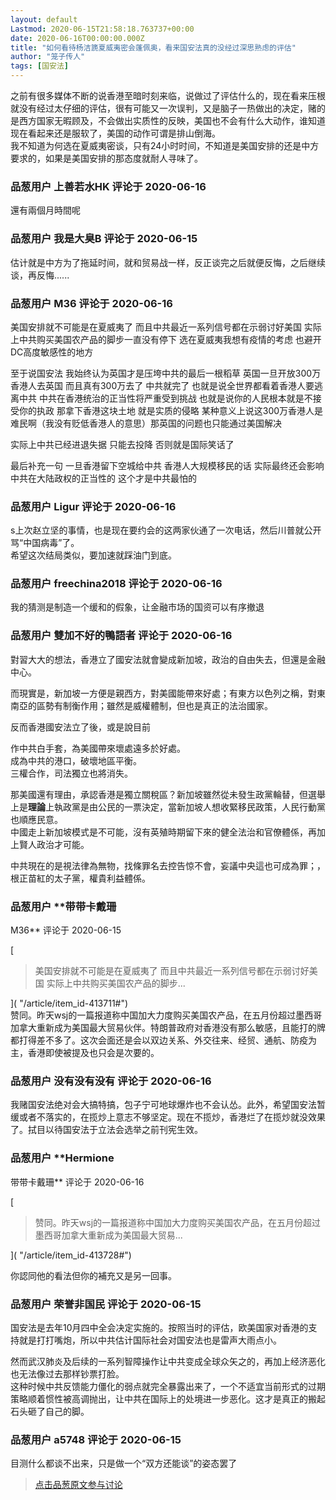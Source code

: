 ```yaml
---
layout: default
Lastmod: 2020-06-15T21:58:18.763737+00:00
date: 2020-06-16T00:00:00.000Z
title: "如何看待杨洁篪夏威夷密会蓬佩奥，看来国安法真的没经过深思熟虑的评估"
author: "笼子传人"
tags: [国安法]
---
```


之前有很多媒体不断的说香港至暗时刻来临，说做过了评估什么的，现在看来压根就没有经过太仔细的评估，很有可能又一次误判，又是脑子一热做出的决定，赌的是西方国家无暇顾及，不会做出实质性的反映，美国也不会有什么大动作，谁知道现在看起来还是服软了，美国的动作可谓是排山倒海。  
我不知道为何选在夏威夷密谈，只有24小时时间，不知道是美国安排的还是中方要求的，如果是美国安排的那态度就耐人寻味了。

            
### 品葱用户 **上善若水HK** 评论于 2020-06-16
        
還有兩個月時間呢
        


            
### 品葱用户 **我是大臭B** 评论于 2020-06-15
        
估计就是中方为了拖延时间，就和贸易战一样，反正谈完之后就便反悔，之后继续谈，再反悔......
        


            
### 品葱用户 **M36** 评论于 2020-06-16
        
美国安排就不可能是在夏威夷了 而且中共最近一系列信号都在示弱讨好美国 实际上中共购买美国农产品的脚步一直没有停下 选在夏威夷我想有疫情的考虑 也避开DC高度敏感性的地方  
  
至于说国安法 我始终认为英国才是压垮中共的最后一根稻草 英国一旦开放300万香港人去英国 而且真有300万去了 中共就完了 也就是说全世界都看着香港人要逃离中共 中共在香港统治的正当性将严重受到挑战 也就是说你的人民根本就是不接受你的执政 那拿下香港这块土地 就是实质的侵略 某种意义上说这300万香港人是难民啊（我没有贬低香港人的意思）那英国的问题也只能通过美国解决   
  
实际上中共已经进退失据 只能去投降 否则就是国际笑话了   
  
最后补充一句 一旦香港留下空城给中共 香港人大规模移民的话 实际最终还会影响中共在大陆政权的正当性的 这个才是中共最怕的
        


            
### 品葱用户 **Ligur** 评论于 2020-06-16
        
s上次赵立坚的事情，也是现在要约会的这两家伙通了一次电话，然后川普就公开骂“中国病毒”了。  
希望这次结局类似，要加速就踩油门到底。
        


            
### 品葱用户 **freechina2018** 评论于 2020-06-16
        
我的猜测是制造一个缓和的假象，让金融市场的国资可以有序撤退
        


            
### 品葱用户 **雙加不好的鴨語者** 评论于 2020-06-16
        
對習大大的想法，香港立了國安法就會變成新加坡，政治的自由失去，但還是金融中心。  
  
而現實是，新加坡一方便是親西方，對美國能帶來好處；有東方以色列之稱，對東南亞的區勢有制衡作用；雖然是威權體制，但也是真正的法治國家。  
  
反而香港國安法立了後，或是說目前  
  
作中共白手套，為美國帶來壞處遠多於好處。  
成為中共的港口，破壞地區平衡。  
三權合作，司法獨立也將消失。  
  
那美國還有理由，承認香港是獨立關稅區？新加坡雖然從未發生政黨輪替，但選舉上是**理論**上執政黨是由公民的一票決定，當新加坡人想收緊移民政策，人民行動黨也順應民意。  
中國走上新加坡模式是不可能，沒有英殖時期留下來的健全法治和官僚體係，再加上賢人政治才可能。  
  
中共現在的是視法律為無物，找條罪名去控告惊不會，妄議中央這也可成為罪；，根正苗紅的太子黨，權貴利益體係。
        


            
### 品葱用户 **带带卡戴珊 
M36** 评论于 2020-06-15
        
[

> 美国安排就不可能是在夏威夷了 而且中共最近一系列信号都在示弱讨好美国 实际上中共购买美国农产品的脚步...

]( "/article/item_id-413711#")  
赞同。昨天wsj的一篇报道称中国加大力度购买美国农产品，在五月份超过墨西哥加拿大重新成为美国最大贸易伙伴。特朗普政府对香港没有那么敏感，且能打的牌都打得差不多了。这次会面还是会以双边关系、外交往来、经贸、通航、防疫为主，香港即使被提及也只会是次要的。
        


            
### 品葱用户 **没有没有没有** 评论于 2020-06-16
        
我赌国安法绝对会大搞特搞，包子宁可地球爆炸也不会认怂。此外，希望国安法暂缓或者不落实的，在揽炒上意志不够坚定。现在不揽炒，香港烂了在揽炒就没效果了。拭目以待国安法于立法会选举之前刊宪生效。
        


            
### 品葱用户 **Hermione 
带带卡戴珊** 评论于 2020-06-16
        
[

> 赞同。昨天wsj的一篇报道称中国加大力度购买美国农产品，在五月份超过墨西哥加拿大重新成为美国最大贸易...

]( "/article/item_id-413728#")  
  
你認同他的看法但你的補充又是另一回事。
        


            
### 品葱用户 **荣誉非国民** 评论于 2020-06-15
        
国安法是去年10月四中全会决定实施的。按照当时的评估，欧美国家对香港的支持就是打打嘴炮，所以中共估计国际社会对国安法也是雷声大雨点小。  
  
然而武汉肺炎及后续的一系列智障操作让中共变成全球众矢之的，再加上经济恶化也无法像过去那样钞票打脸。  
这种时候中共反馈能力僵化的弱点就完全暴露出来了，一个不适宜当前形式的过期策略顺着惯性被高调抛出，让中共在国际上的处境进一步恶化。这才是真正的搬起石头砸了自己的脚。
        


            
### 品葱用户 **a5748** 评论于 2020-06-15
        
目测什么都谈不出来，只是做一个“双方还能谈”的姿态罢了
        






> [点击品葱原文参与讨论](https://pincong.rocks/article/20426)

